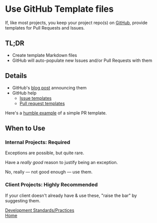 # Use GitHub Template files

If, like most projects, you keep your project repo(s) on [GitHub](https://github.com), provide templates for Pull Requests and Issues.

## TL;DR
- Create template Markdown files
- GitHub will auto-populate new Issues and/or Pull Requests with them

## Details
- GitHub's [blog post](https://github.com/blog/2111-issue-and-pull-request-templates) announcing them
- GitHub help
	- [Issue templates](https://help.github.com/articles/creating-an-issue-template-for-your-repository/)
	- [Pull request templates](https://help.github.com/articles/creating-a-pull-request-template-for-your-repository/)

Here's a [humble example](https://github.com/wizeservices/wize-docs/blob/master/development/git-contributing-guidelines.md#body) of a simple PR template.

## When to Use
### Internal Projects: Required
Exceptions are possible, but quite rare.

Have a _really good_ reason to justify being an exception.

No, really &mdash; not good enough &mdash; use them.

### Client Projects: Highly Recommended
If your client doesn't already have & use these, "raise the bar" by suggesting them.

[Development Standards/Practices](README.md)<br/>
[Home](../README.md)
